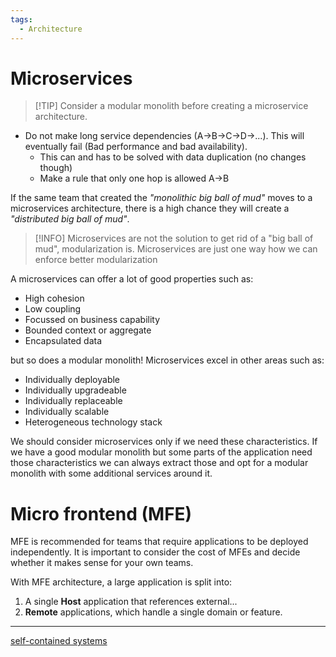 ```yaml
---
tags:
  - Architecture
---
```

# Microservices 

> [!TIP] Consider a modular monolith before creating a microservice architecture.

- Do not make long service dependencies (A->B->C->D->...). This will eventually fail (Bad performance and bad availability).
	- This can and has to be solved with data duplication (no changes though)
	- Make a rule that only one hop is allowed A->B 

If the same team that created the *"monolithic big ball of mud"* moves to a microservices architecture, there is a high chance they will create a *"distributed big ball of mud"*.

> [!INFO]
>  Microservices are not the solution to get rid of a "big ball of mud", modularization is. Microservices are just one way how we can enforce better modularization

A microservices can offer a lot of good properties such as:

- High cohesion
- Low coupling
- Focussed on business capability
- Bounded context or aggregate
- Encapsulated data

but so does a modular monolith!
Microservices excel in other areas such as:

- Individually deployable
- Individually upgradeable
- Individually replaceable
- Individually scalable
- Heterogeneous technology stack

We should consider microservices only if we need these characteristics. 
If we have a good modular monolith but some parts of the application need those characteristics we can always extract those and opt for a modular monolith with some additional services around it.

# Micro frontend (MFE)

MFE is recommended for teams that require applications to be deployed independently. It is important to consider the cost of MFEs and decide whether it makes sense for your own teams.

With MFE architecture, a large application is split into:

1. A single **Host** application that references external...
2. **Remote** applications, which handle a single domain or feature.

---

[self-contained systems](self-contained-systems.md)
